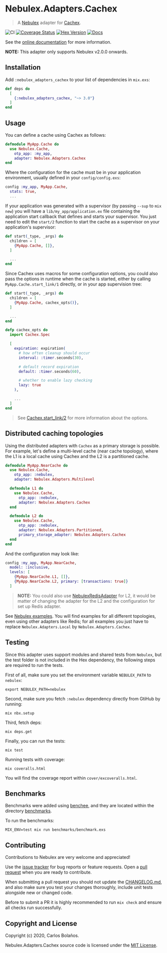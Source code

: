 # Nebulex.Adapters.Cachex
> A [Nebulex][Nebulex] adapter for [Cachex][Cachex].

[Nebulex]: https://github.com/cabol/nebulex
[Cachex]: https://github.com/whitfin/cachex

![CI](https://github.com/cabol/nebulex_adapters_cachex/workflows/CI/badge.svg)
[![Coverage Status](https://img.shields.io/coveralls/cabol/nebulex_adapters_cachex.svg)](https://coveralls.io/github/cabol/nebulex_adapters_cachex)
[![Hex Version](https://img.shields.io/hexpm/v/nebulex_adapters_cachex.svg)](https://hex.pm/packages/nebulex_adapters_cachex)
[![Docs](https://img.shields.io/badge/docs-hexpm-blue.svg)](https://hexdocs.pm/nebulex_adapters_cachex)

See the [online documentation](https://hexdocs.pm/nebulex_adapters_cachex/)
for more information.

**NOTE:** This adapter only supports Nebulex v2.0.0 onwards.

## Installation

Add `:nebulex_adapters_cachex` to your list of dependencies in `mix.exs`:

```elixir
def deps do
  [
    {:nebulex_adapters_cachex, "~> 3.0"}
  ]
end
```

## Usage

You can define a cache using Cachex as follows:

```elixir
defmodule MyApp.Cache do
  use Nebulex.Cache,
    otp_app: :my_app,
    adapter: Nebulex.Adapters.Cachex
end
```

Where the configuration for the cache must be in your application
environment, usually defined in your `config/config.exs`:

```elixir
config :my_app, MyApp.Cache,
  stats: true,
  ...
```

If your application was generated with a supervisor (by passing `--sup`
to `mix new`) you will have a `lib/my_app/application.ex` file containing
the application start callback that defines and starts your supervisor.
You just need to edit the `start/2` function to start the cache as a
supervisor on your application's supervisor:

```elixir
def start(_type, _args) do
  children = [
    {MyApp.Cache, []},
  ]

  ...
end
```

Since Cachex uses macros for some configuration options, you could also
pass the options in runtime when the cache is started, either by calling
`MyApp.Cache.start_link/1` directly, or in your app supervision tree:

```elixir
def start(_type, _args) do
  children = [
    {MyApp.Cache, cachex_opts()},
  ]

  ...
end

defp cachex_opts do
  import Cachex.Spec

  [
    expiration: expiration(
      # how often cleanup should occur
      interval: :timer.seconds(30),

      # default record expiration
      default: :timer.seconds(60),

      # whether to enable lazy checking
      lazy: true
    ),

    ...
  ]
end
```

> See [Cachex.start_link/2][cachex_start_link] for more information
  about the options.

[cachex_start_link]: https://hexdocs.pm/cachex/Cachex.html#start_link/2

## Distributed caching topologies

Using the distributed adapters with `Cachex` as a primary storage is possible.
  For example, let's define a multi-level cache (near cache topology), where
  the L1 is a local cache using Cachex and the L2 is a partitioned cache.

```elixir
defmodule MyApp.NearCache do
  use Nebulex.Cache,
    otp_app: :nebulex,
    adapter: Nebulex.Adapters.Multilevel

  defmodule L1 do
    use Nebulex.Cache,
      otp_app: :nebulex,
      adapter: Nebulex.Adapters.Cachex
  end

  defmodule L2 do
    use Nebulex.Cache,
      otp_app: :nebulex,
      adapter: Nebulex.Adapters.Partitioned,
      primary_storage_adapter: Nebulex.Adapters.Cachex
  end
end
```

And the configuration may look like:

```elixir
config :my_app, MyApp.NearCache,
  model: :inclusive,
  levels: [
    {MyApp.NearCache.L1, []},
    {MyApp.NearCache.L2, primary: [transactions: true]}
  ]
```

> **NOTE:** You could also use [NebulexRedisAdapter][nbx_redis_adapter] for L2,
  it would be matter of changing the adapter for the L2 and the configuration
  for set up Redis adapter.

See [Nebulex examples](https://github.com/cabol/nebulex_examples). You will
find examples for all different topologies, even using other adapters like
Redis; for all examples you just have to replace `Nebulex.Adapters.Local`
by `Nebulex.Adapters.Cachex`.

[nbx_redis_adapter]: https://github.com/cabol/nebulex_redis_adapter

## Testing

Since this adapter uses support modules and shared tests from `Nebulex`,
but the test folder is not included in the Hex dependency, the following
steps are required to run the tests.

First of all, make sure you set the environment variable `NEBULEX_PATH`
to `nebulex`:

```
export NEBULEX_PATH=nebulex
```

Second, make sure you fetch `:nebulex` dependency directly from GtiHub
by running:

```
mix nbx.setup
```

Third, fetch deps:

```
mix deps.get
```

Finally, you can run the tests:

```
mix test
```

Running tests with coverage:

```
mix coveralls.html
```

You will find the coverage report within `cover/excoveralls.html`.

## Benchmarks

Benchmarks were added using [benchee](https://github.com/PragTob/benchee), and
they are located within the directory [benchmarks](./benchmarks).

To run the benchmarks:

```
MIX_ENV=test mix run benchmarks/benchmark.exs
```

## Contributing

Contributions to Nebulex are very welcome and appreciated!

Use the [issue tracker](https://github.com/cabol/nebulex_adapters_cachex/issues)
for bug reports or feature requests. Open a
[pull request](https://github.com/cabol/nebulex_adapters_cachex/pulls)
when you are ready to contribute.

When submitting a pull request you should not update the
[CHANGELOG.md](CHANGELOG.md), and also make sure you test your changes
thoroughly, include unit tests alongside new or changed code.

Before to submit a PR it is highly recommended to run `mix check` and ensure
all checks run successfully.

## Copyright and License

Copyright (c) 2020, Carlos Bolaños.

Nebulex.Adapters.Cachex source code is licensed under the [MIT License](LICENSE).
